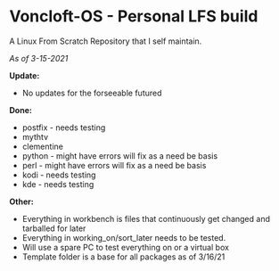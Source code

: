 # Voncloft-OS - Personal LFS build

A Linux From Scratch Repository that I self maintain.

_As of 3-15-2021_

**Update:**
- No updates for the forseeable futured

**Done:**
- postfix - needs testing
- mythtv
- clementine
- python - might have errors will fix as a need be basis
- perl - might have errors will fix as a need be basis
- kodi - needs testing
- kde - needs testing

**Other:**
- Everything in workbench is files that continuously get changed and tarballed for later
- Everything in working_on/sort_later needs to be tested.
- Will use a spare PC to test everything on or a virtual box
- Template folder is a base for all packages as of 3/16/21
